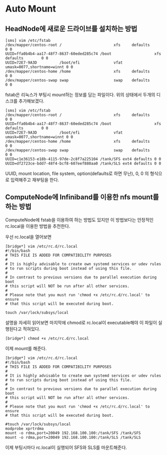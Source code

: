 Auto Mount
==========

HeadNode에 새로운 드라이브를 설치하는 방법
---------------------------------------


```
[sms] vim /etc/fstab
/dev/mapper/centos-root /                       xfs     defaults        0 0
UUID=ffa0b4b4-aa17-48f7-8637-60eded285c74 /boot                   xfs     defaults        0 0
UUID=72E7-9A3D          /boot/efi               vfat    umask=0077,shortname=winnt 0 0
/dev/mapper/centos-home /home                   xfs     defaults        0 0
/dev/mapper/centos-swap swap                    swap    defaults        0 0
```

fstab은 리눅스가 부팅시 mount하는 정보를 담는 파일이다.
위의 상태에서 두개의 디스크를 추가해보겠다.

```
[sms] vim /etc/fstab
/dev/mapper/centos-root /                       xfs     defaults        0 0
UUID=ffa0b4b4-aa17-48f7-8637-60eded285c74 /boot                   xfs     defaults        0 0
UUID=72E7-9A3D          /boot/efi               vfat    umask=0077,shortname=winnt 0 0
/dev/mapper/centos-home /home                   xfs     defaults        0 0
/dev/mapper/centos-swap swap                    swap    defaults        0 0
UUID=c1e36153-e18b-4115-97de-2c8f7a225104 /tank/SFS ext4 defaults 0 0
UUID=df2723ce-bdd7-48f4-bcf8-607eef880aa0 /tank/SLS ext4 defaults 0 0
```
UUID, mount location, file system, option(defaults로 하면 무난), 0, 0
의 형식으로 입력해주고 재부팅을 한다.

ComputeNode에 Infiniband를 이용한 nfs mount를 하는 방법
------------------------------------------------------

ComputeNode에 fstab을 이용하여 하는 방법도 있지만 이 방법보다는 안정적인 rc.local을 이용한 방법을 추천한다.

우선 rc.local을 열어보면
```
[bridge*] vim /etc/rc.d/rc.local
#!/bin/bash
# THIS FILE IS ADDED FOR COMPATIBILITY PURPOSES
#
# It is highly advisable to create own systemd services or udev rules
# to run scripts during boot instead of using this file.
#
# In contrast to previous versions due to parallel execution during boot
# this script will NOT be run after all other services.
#
# Please note that you must run 'chmod +x /etc/rc.d/rc.local' to ensure
# that this script will be executed during boot.

touch /var/lock/subsys/local
```
설명을 자세히 읽어보면 마지막에 chmod로 rc.local이 executable해야 이 파일이 실행된다고 적혀있다.
```
[bridge*] chmod +x /etc/rc.d/rc.local
```
이제 mount를 해준다.
```
[bridge*] vim /etc/rc.d/rc.local
#!/bin/bash
# THIS FILE IS ADDED FOR COMPATIBILITY PURPOSES
#
# It is highly advisable to create own systemd services or udev rules
# to run scripts during boot instead of using this file.
#
# In contrast to previous versions due to parallel execution during boot
# this script will NOT be run after all other services.
#
# Please note that you must run 'chmod +x /etc/rc.d/rc.local' to ensure
# that this script will be executed during boot.

#touch /var/lock/subsys/local
modprobe xprtrdma
mount -o rdma,port=20049 192.168.100.100:/tank/SFS /tank/SFS
mount -o rdma,port=20049 192.168.100.100:/tank/SLS /tank/SLS
```
이제 부팅시마다 rc.local이 실행되어 SFS와 SLS를 마운트해준다.





